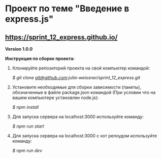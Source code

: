 # Проект по теме "Введение в express.js"

## https://sprint_12_express.github.io/

 **Version 1.0.0**

 **Инструкция по сборке проекта:**

 1. Клонируйте репозиторий проекта на свой компьютер командой:

       *$ git clone git@github.com:julia-weissner/sprint_12_express.git*

 2. Установите необходимые для сборки зависимости (пакеты), обозначенные в файле package.json командой (При условии что на вашем компьютере установлен node.js):

       *$ npm install*  

 3. Для запуска сервера на localhost:3000 используйте команду:

       *$ npm run start*

 4. Для запуска сервера на localhost:3000 с хот релоудом используйте команду:

      *$ npm run dev*
